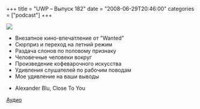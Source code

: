 +++
title = "UWP – Выпуск 182"
date = "2008-06-29T20:46:00"
categories = ["podcast"]
+++

![](https://podcast.umputun.com/images/uwp/uwp182.jpg)



- Внезапное кино-впечатление от "Wanted"
- Сюрприз и переход на летний режим
- Раздача слонов по половому признаку
- Человечные человеки вокруг
- Произведение кофеварочного искусства
- Удивления слушателей по рабочим поводам
- Мое удивление на ваши выводы


* Alexander Blu, Close To You

[Аудио](https://podcast.umputun.com/media/ump_podcast182.mp3)
<audio src="https://podcast.umputun.com/media/ump_podcast182.mp3" preload="none">